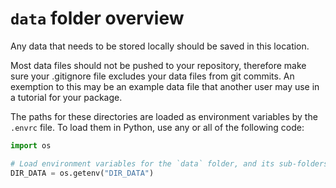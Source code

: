 # `data` folder overview

Any data that needs to be stored locally should be saved in this location.

Most data files should not be pushed to your repository, therefore make
sure your .gitignore file excludes your data files from git commits. An
exemption to this may be an example data file that another user may use in
a tutorial for your package.

The paths for these directories are loaded as environment variables by the
`.envrc` file. To load them in Python, use any or all of the following code:

```python
import os

# Load environment variables for the `data` folder, and its sub-folders
DIR_DATA = os.getenv("DIR_DATA")
```

